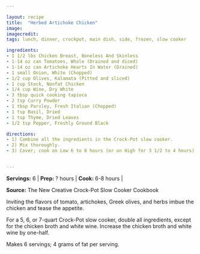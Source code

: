 ```yaml
---

layout: recipe
title:  "Herbed Artichoke Chicken"
image: 
imagecredit: 
tags: lunch, dinner, crockpot, main dish, side, frozen, slow cooker

ingredients:
- 1 1/2 lbs Chicken Breast, Boneless And Skinless
- 1-14 oz can Tomatoes, Whole (Drained and diced)
- 1-14 oz can Artichoke Hearts In Water (Drained)
- 1 small Onion, White (Chopped)
- 1/2 cup Olives, Kalamata (Pitted and sliced)
- 1 cup Stock, Nonfat Chicken
- 1/4 cup Wine, Dry White
- 3 tbsp quick cooking tapioca
- 2 tsp Curry Powder
- 1 tbsp Parsley, Fresh Italian (Chopped)
- 1 tsp Basil, Dried
- 1 tsp Thyme, Dried Leaves
- 1/2 tsp Pepper, Freshly Ground Black

directions:
- 1) Combine all the ingredients in the Crock-Pot slow cooker.
- 2) Mix thoroughly.
- 3) Cover; cook on Low 6 to 8 hours (or on High for 3 1/2 to 4 hours).


---
```


**Servings:** 6 | **Prep:** ? hours | **Cook:** 6-8 hours |

**Source:** The New Creative Crock-Pot Slow Cooker Cookbook

Inviting the flavors of tomato, artichokes, Greek olives, and herbs imbue the chicken and tease the appetite.

For a 5, 6, or 7-quart Crock-Pot slow cooker, double all ingredients, except for the chicken broth and white wine. Increase the chicken broth and white wine by one-half.

Makes 6 servings; 4 grams of fat per serving.
